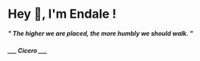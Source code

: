 <h1 title="head"> Hey 👋, I'm Endale !</h1>

**<h5><i>" The higher we are placed, the more humbly we should walk. "</i></h5>**

*<b>___ Cicero ___</b>*
